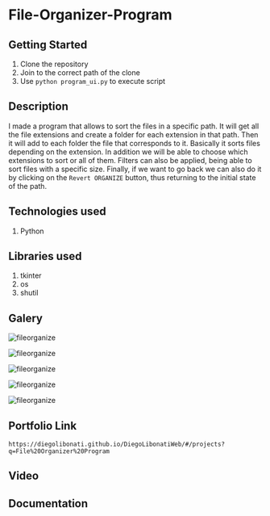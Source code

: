 # File-Organizer-Program

## Getting Started

1. Clone the repository
2. Join to the correct path of the clone
3. Use `python program_ui.py` to execute script

## Description

I made a program that allows to sort the files in a specific path. It will get all the file extensions and create a folder for each extension in that path. Then it will add to each folder the file that corresponds to it. Basically it sorts files depending on the extension. In addition we will be able to choose which extensions to sort or all of them. Filters can also be applied, being able to sort files with a specific size. Finally, if we want to go back we can also do it by clicking on the `Revert ORGANIZE` button, thus returning to the initial state of the path.

## Technologies used

1. Python

## Libraries used

1. tkinter
2. os
3. shutil

## Galery

![fileorganize](https://raw.githubusercontent.com/DiegoLibonati/DiegoLibonatiWeb/main/data/projects/Python/Imagenes/fileorganize-0.jpg)

![fileorganize](https://raw.githubusercontent.com/DiegoLibonati/DiegoLibonatiWeb/main/data/projects/Python/Imagenes/fileorganize-1.jpg)

![fileorganize](https://raw.githubusercontent.com/DiegoLibonati/DiegoLibonatiWeb/main/data/projects/Python/Imagenes/fileorganize-2.jpg)

![fileorganize](https://raw.githubusercontent.com/DiegoLibonati/DiegoLibonatiWeb/main/data/projects/Python/Imagenes/fileorganize-3.jpg)

![fileorganize](https://raw.githubusercontent.com/DiegoLibonati/DiegoLibonatiWeb/main/data/projects/Python/Imagenes/fileorganize-0.jpg)

## Portfolio Link

`https://diegolibonati.github.io/DiegoLibonatiWeb/#/projects?q=File%20Organizer%20Program`

## Video

## Documentation
